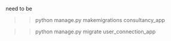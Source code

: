 need to be

> > python manage.py makemigrations consultancy_app

> > python manage.py migrate user_connection_app
